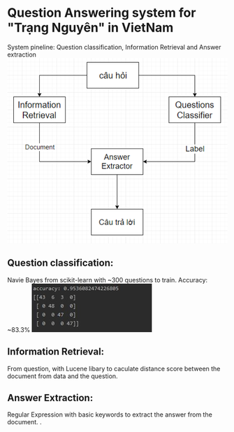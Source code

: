 # Question Answering system for "Trạng Nguyên" in VietNam
  System pineline: Question classification, Information Retrieval and Answer extraction
![pineline](image/pineline.png)
## Question classification:
  Navie Bayes from scikit-learn with ~300 questions to train.
  Accuracy: ~83.3%
![confusion_matrix](image/confusion_matrix.jpg)
## Information Retrieval:
  From question, with Lucene libary to caculate distance score between the document from data and the question.  
## Answer Extraction:
  Regular Expression with basic keywords to extract the answer from the document.    .
